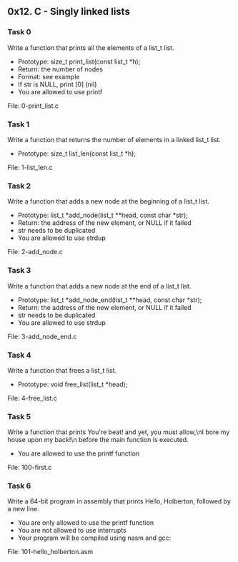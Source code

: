 ## 0x12. C - Singly linked lists

### Task 0

Write a function that prints all the elements of a list_t list.
- Prototype: size_t print_list(const list_t *h);
- Return: the number of nodes
- Format: see example
- If str is NULL, print [0] (nil)
- You are allowed to use printf

File: 0-print_list.c

### Task 1

Write a function that returns the number of elements in a linked list_t list.
- Prototype: size_t list_len(const list_t *h);

File: 1-list_len.c

### Task 2

Write a function that adds a new node at the beginning of a list_t list.
- Prototype: list_t *add_node(list_t **head, const char *str);
- Return: the address of the new element, or NULL if it failed
- str needs to be duplicated
- You are allowed to use strdup

File: 2-add_node.c

### Task 3

Write a function that adds a new node at the end of a list_t list.
- Prototype: list_t *add_node_end(list_t **head, const char *str);
- Return: the address of the new element, or NULL if it failed
- str needs to be duplicated
- You are allowed to use strdup

File: 3-add_node_end.c

### Task 4

Write a function that frees a list_t list.
- Prototype: void free_list(list_t *head);

File: 4-free_list.c

### Task 5

Write a function that prints You're beat! and yet, you must allow,\nI bore my house upon my back!\n before the main function is executed.
- You are allowed to use the printf function

File: 100-first.c

### Task 6

Write a 64-bit program in assembly that prints Hello, Holberton, followed by a new line.
- You are only allowed to use the printf function
- You are not allowed to use interrupts
- Your program will be compiled using nasm and gcc:

File: 101-hello_holberton.asm
